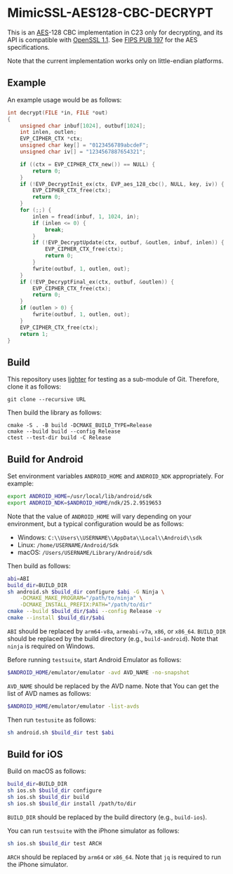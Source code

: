 # MimicSSL-AES128-CBC-DECRYPT

This is an [AES][wikipedia::aes]-128 CBC implementation in C23 only for
decrypting, and its API is compatible with
[OpenSSL 1.1][openssl::EVP_DecryptInit_ex]. See [FIPS PUB 197][fips::197] for
the AES specifications.

Note that the current implementation works only on little-endian platforms.

## Example

An example usage would be as follows:

```c
int decrypt(FILE *in, FILE *out)
{
    unsigned char inbuf[1024], outbuf[1024];
    int inlen, outlen;
    EVP_CIPHER_CTX *ctx;
    unsigned char key[] = "0123456789abcdeF";
    unsigned char iv[] = "1234567887654321";

    if ((ctx = EVP_CIPHER_CTX_new()) == NULL) {
        return 0;
    }
    if (!EVP_DecryptInit_ex(ctx, EVP_aes_128_cbc(), NULL, key, iv)) {
        EVP_CIPHER_CTX_free(ctx);
        return 0;
    }
    for (;;) {
        inlen = fread(inbuf, 1, 1024, in);
        if (inlen <= 0) {
            break;
        }
        if (!EVP_DecryptUpdate(ctx, outbuf, &outlen, inbuf, inlen)) {
            EVP_CIPHER_CTX_free(ctx);
            return 0;
        }
        fwrite(outbuf, 1, outlen, out);
    }
    if (!EVP_DecryptFinal_ex(ctx, outbuf, &outlen)) {
        EVP_CIPHER_CTX_free(ctx);
        return 0;
    }
    if (outlen > 0) {
        fwrite(outbuf, 1, outlen, out);
    }
    EVP_CIPHER_CTX_free(ctx);
    return 1;
}
```

## Build

This repository uses [lighter][maroontress::lighter] for testing as a sub-module
of Git. Therefore, clone it as follows:

```plaintext
git clone --recursive URL
```

Then build the library as follows:

```textplain
cmake -S . -B build -DCMAKE_BUILD_TYPE=Release
cmake --build build --config Release
ctest --test-dir build -C Release
```

## Build for Android

Set environment variables `ANDROID_HOME` and `ANDROID_NDK` appropriately. For
example:

```sh
export ANDROID_HOME=/usr/local/lib/android/sdk
export ANDROID_NDK=$ANDROID_HOME/ndk/25.2.9519653
```

Note that the value of `ANDROID_HOME` will vary depending on your environment,
but a typical configuration would be as follows:

- Windows: `C:\\Users\\USERNAME\\AppData\\Local\\Android\\sdk`
- Linux: `/home/USERNAME/Android/Sdk`
- macOS: `/Users/USERNAME/Library/Android/sdk`

Then build as follows:

```sh
abi=ABI
build_dir=BUILD_DIR
sh android.sh $build_dir configure $abi -G Ninja \
    -DCMAKE_MAKE_PROGRAM="/path/to/ninja" \
    -DCMAKE_INSTALL_PREFIX:PATH="/path/to/dir"
cmake --build $build_dir/$abi --config Release -v
cmake --install $build_dir/$abi
```

`ABI` should be replaced by `arm64-v8a`, `armeabi-v7a`, `x86`, or `x86_64`.
`BUILD_DIR` should be replaced by the build directory (e.g., `build-android`).
Note that `ninja` is required on Windows.

Before running `testsuite`, start Android Emulator as follows:

```sh
$ANDROID_HOME/emulator/emulator -avd AVD_NAME -no-snapshot
```

`AVD_NAME` should be replaced by the AVD name. Note that You can get the list of
AVD names as follows:

```sh
$ANDROID_HOME/emulator/emulator -list-avds
```

Then run `testusite` as follows:

```sh
sh android.sh $build_dir test $abi
```

## Build for iOS

Build on macOS as follows:

```sh
build_dir=BUILD_DIR
sh ios.sh $build_dir configure
sh ios.sh $build_dir build
sh ios.sh $build_dir install /path/to/dir
```

`BUILD_DIR` should be replaced by the build directory (e.g., `build-ios`).

You can run `testsuite` with the iPhone simulator as follows:

```sh
sh ios.sh $build_dir test ARCH
```

`ARCH` should be replaced by `arm64` or `x86_64`. Note that `jq` is required to
run the iPhone simulator.

[wikipedia::aes]: https://en.wikipedia.org/wiki/Advanced_Encryption_Standard
[openssl::EVP_DecryptInit_ex]: https://www.openssl.org/docs/man1.1.1/man3/EVP_DecryptInit_ex.html
[fips::197]: https://nvlpubs.nist.gov/nistpubs/FIPS/NIST.FIPS.197.pdf
[maroontress::lighter]: https://github.com/maroontress/lighter
